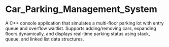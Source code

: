 # Car_Parking_Management_System
A C++ console application that simulates a multi-floor parking lot with entry queue and overflow waitlist. Supports adding/removing cars, expanding floors dynamically, and displays real-time parking status using stack, queue, and linked list data structures.
